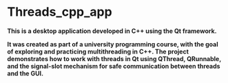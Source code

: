# Threads_cpp_app

**This is a desktop application developed in C++ using the Qt framework.**

**It was created as part of a university programming course, with the goal of exploring and practicing multithreading in C++. The project demonstrates how to work with threads in Qt using QThread, QRunnable, and the signal-slot mechanism for safe communication between threads and the GUI.**
